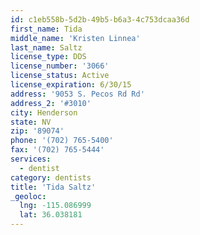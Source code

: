 ```yaml
---
id: c1eb558b-5d2b-49b5-b6a3-4c753dcaa36d
first_name: Tida
middle_name: 'Kristen Linnea'
last_name: Saltz
license_type: DDS
license_number: '3066'
license_status: Active
license_expiration: 6/30/15
address: '9053 S. Pecos Rd Rd'
address_2: '#3010'
city: Henderson
state: NV
zip: '89074'
phone: '(702) 765-5400'
fax: '(702) 765-5444'
services:
  - dentist
category: dentists
title: 'Tida Saltz'
_geoloc:
  lng: -115.086999
  lat: 36.038181
---
```

